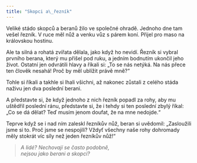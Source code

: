 ```yaml
---
title: "Skopci a\_řezník"
---
```


  

Veliké stádo skopců a beranů žilo ve společné ohradě. Jednoho dne tam vešel řezník. V ruce měl nůž a venku vůz s párem koní. Přijel pro maso na královskou hostinu.

Ale ta silná a rohatá zvířata dělala, jako když ho nevidí. Řezník si vybral prvního berana, který mu přišel pod ruku, a jedním bodnutím ukončil jeho život. Ostatní jen odvrátili hlavy a říkali si: „To se nás netýká. Na nás přece ten člověk nesahá! Proč by měl ublížit právě mně?“

Tohle si říkali a takhle si lhali všichni, až nakonec zůstali z celého stáda naživu jen dva poslední berani.

A představte si, že když jednoho z nich řezník popadl za rohy, aby mu uštědřil poslední ránu, představte si, že i tehdy si ten poslední zbylý říkal: „Co se dá dělat? Teď musím jenom doufat, že na mne nedojde.“

Teprve když se i nad ním zaleskl řezníkův nůž, beran si uvědomil: „Zasloužili jsme si to. Proč jsme se nespojili? Vždyť všechny naše rohy dohromady měly stokrát víc síly než jeden řezníkův nůž!“

> _A lidé? Nechovají se často podobně,  
> nejsou jako berani a skopci?_
